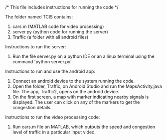 /* This file includes instructions for running the code */

The folder named TCIS contains:
1. cars.m (MATLAB code for video processing)
2. server.py (python code for running the server)
3. Traffic (a folder with all android files)


Instructions to run the server:

1. Run the file server.py on a python IDE or an a linux terminal using the command 'python server.py'

Instructions to run and use the android app:

1. Connect an android device to the system running the code.
2. Open the folder, Traffic, on Android Studio and run the MapsActivity.java file. The app, Traffic2, opens on the android device.
3. On the first screen, a map with marker indicating nearby signals is displayed. The user can click on any of the markers to get the 	congestion details.


Instructions to run the video processing code:

1. Run cars.m file on MATLAB, which outputs the speed and congestion level of traffic in a particular input video.
